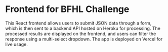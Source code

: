 # Frontend for BFHL Challenge

This React frontend allows users to submit JSON data through a form, which is then sent to a backend API hosted on Heroku for processing. The processed results are displayed on the frontend, and users can filter the response using a multi-select dropdown. The app is deployed on Vercel for live usage.
